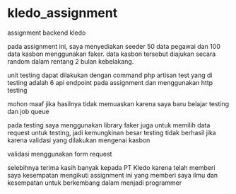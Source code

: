 # kledo_assignment

assignment backend kledo

pada assignment ini, saya menyediakan seeder 50 data pegawai dan 100 data kasbon menggunakan faker.
data kasbon tersebut diajukan secara random dalam rentang 2 bulan kebelakang.

unit testing dapat dilakukan dengan command php artisan test
yang di testing adalah 6 api endpoint pada assignment dan menggunakan http testing

mohon maaf jika hasilnya tidak memuaskan karena saya baru belajar testing dan job queue

pada testing saya menggunakan library faker juga untuk memilih data request untuk testing, jadi kemungkinan besar testing tidak berhasil jika karena validasi yang dilakukan mengenai kasbon

validasi menggunakan form request

selebihnya terima kasih banyak kepada PT Kledo karena telah memberi saya kesempatan mengikuti assignment ini yang memberi saya ilmu dan kesempatan untuk berkembang dalam menjadi programmer
